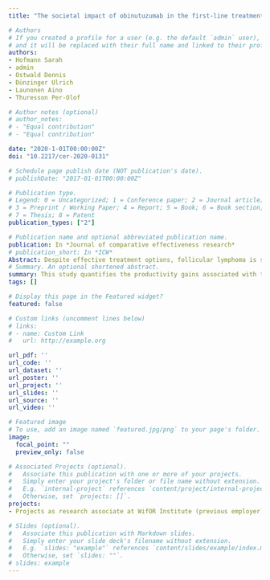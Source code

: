 ```yaml
---
title: "The societal impact of obinutuzumab in the first-line treatment of patients with follicular lymphoma in Germany"

# Authors
# If you created a profile for a user (e.g. the default `admin` user), write the username (folder name) here 
# and it will be replaced with their full name and linked to their profile.
authors:
- Hofmann Sarah
- admin
- Ostwald Dennis
- Dünzinger Ulrich
- Launonen Aino
- Thuresson Per-Olof

# Author notes (optional)
# author_notes:
# - "Equal contribution"
# - "Equal contribution"

date: "2020-1-01T00:00:00Z"
doi: "10.2217/cer-2020-0131"

# Schedule page publish date (NOT publication's date).
# publishDate: "2017-01-01T00:00:00Z"

# Publication type.
# Legend: 0 = Uncategorized; 1 = Conference paper; 2 = Journal article;
# 3 = Preprint / Working Paper; 4 = Report; 5 = Book; 6 = Book section;
# 7 = Thesis; 8 = Patent
publication_types: ["2"]

# Publication name and optional abbreviated publication name.
publication: In *Journal of comparative effectiveness research*
# publication_short: In *ICW*
Abstract: Despite effective treatment options, follicular lymphoma is still incurable and is associated with frequent relapses. Patients with hematological cancers are among those most likely to experience work impairment due to their condition. Novel treatments such as an obinutuzumab-based chemother- apy, however, can improve patients’ progression-free survival considerably and enable them to pursue their everyday activities and participate in the labor market. In this study, we quantify how much work productivity can be generated by treating patients with an obinutuzumab-based therapy instead of with the alternative standard therapy. Our results show that, when taking together all expected new follicular lymphoma patients in Germany from 2017 to 2030, the overall productivity that can potentially be gen- erated amounts to €723.8 million, including productivity from both paid work and unpaid work such as housekeeping or childcare.
# Summary. An optional shortened abstract.
summary: This study quantifies the productivity gains associated with the use of obinutuzumab in follicular lymphoma patients, including gains in paid work and in unpaid work
tags: []

# Display this page in the Featured widget?
featured: false

# Custom links (uncomment lines below)
# links:
# - name: Custom Link
#   url: http://example.org

url_pdf: ''
url_code: ''
url_dataset: ''
url_poster: ''
url_project: ''
url_slides: ''
url_source: ''
url_video: ''

# Featured image
# To use, add an image named `featured.jpg/png` to your page's folder. 
image:
  focal_point: ""
  preview_only: false

# Associated Projects (optional).
#   Associate this publication with one or more of your projects.
#   Simply enter your project's folder or file name without extension.
#   E.g. `internal-project` references `content/project/internal-project/index.md`.
#   Otherwise, set `projects: []`.
projects:
- Projects as research associate at WifOR Institute (previous employer)

# Slides (optional).
#   Associate this publication with Markdown slides.
#   Simply enter your slide deck's filename without extension.
#   E.g. `slides: "example"` references `content/slides/example/index.md`.
#   Otherwise, set `slides: ""`.
# slides: example
---
```



